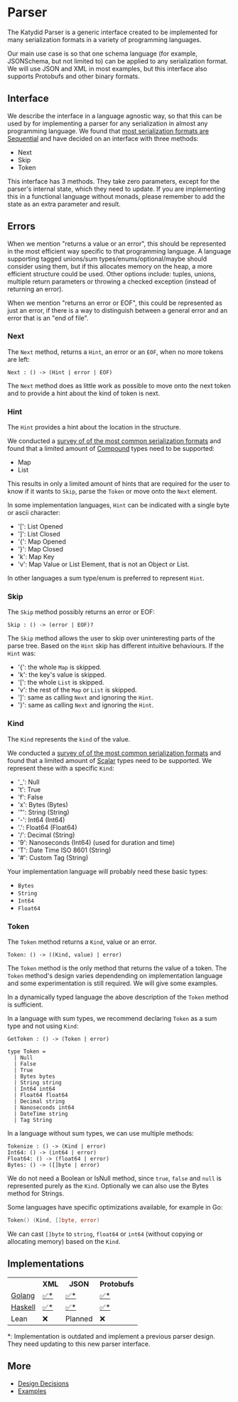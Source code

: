 # Parser

The Katydid Parser is a generic interface created to be implemented for many serialization formats in a variety of programming languages.

Our main use case is so that one schema language (for example, JSONSchema, but not limited to) can be applied to any serialization format.
We will use JSON and XML in most examples, but this interface also supports Protobufs and other binary formats.

## Interface

We describe the interface in a language agnostic way, so that this can be used by for implementing a parser for any serialization in almost any programming language.
We found that [most serialization formats are Sequential](./decisions/survey/comparison.md) and have decided on an interface with three methods:

* Next
* Skip
* Token

This interface has 3 methods. They take zero parameters, except for the parser's internal state, which they need to update.
If you are implementing this in a functional language without monads, please remember to add the state as an extra parameter and result.

## Errors

When we mention "returns a value or an error", this should be represented in the most efficient way specific to that programming language.
A language supporting tagged unions/sum types/enums/optional/maybe should consider using them, but if this allocates memory on the heap, a more efficient structure could be used.
Other options include: tuples, unions, multiple return parameters or throwing a checked exception (instead of returning an error).

When we mention "returns an error or EOF", this could be represented as just an error, if there is a way to distinguish between a general error and an error that is an "end of file".

### Next

The `Next` method, returns a `Hint`, an error or an `EOF`, when no more tokens are left:

```
Next : () -> (Hint | error | EOF)
```

The `Next` method does as little work as possible to move onto the next token and to provide a hint about the kind of token is next.

### Hint

The `Hint` provides a hint about the location in the structure.

We conducted a [survey of of the most common serialization formats](./decisions/survey/Readme.md) and found that a limited amount of [Compound](./compound.md) types need to be supported:

* Map
* List

This results in only a limited amount of hints that are required for the user to know if it wants to `Skip`, parse the `Token` or move onto the `Next` element.

In some implementation languages, `Hint` can be indicated with a single byte or ascii character:

* '[': List Opened
* ']': List Closed
* '{': Map Opened
* '}': Map Closed
* 'k': Map Key
* 'v': Map Value or List Element, that is not an Object or List.

In other languages a sum type/enum is preferred to represent `Hint`.

### Skip

The `Skip` method possibly returns an error or EOF:

```
Skip : () -> (error | EOF)?
```

The `Skip` method allows the user to skip over uninteresting parts of the parse tree.
Based on the `Hint` skip has different intuitive behaviours. 
If the `Hint` was:

* '{': the whole `Map` is skipped.
* 'k': the key's value is skipped.
* '[': the whole `List` is skipped.
* 'v': the rest of the `Map` or `List` is skipped.
* ']': same as calling `Next` and ignoring the `Hint`.
* '}': same as calling `Next` and ignoring the `Hint`.

### Kind

The `Kind` represents the `kind` of the value.

We conducted a [survey of of the most common serialization formats](./decisions/survey/Readme.md) and found that a limited amount of [Scalar](./scalar.md) types need to be supported.
We represent these with a specific `Kind`:

* '_': Null
* 't': True
* 'f': False
* 'x': Bytes (Bytes)
* '"': String (String)
* '-': Int64 (Int64)
* '.': Float64 (Float64)
* '/': Decimal (String)
* '9': Nanoseconds (Int64) (used for duration and time)
* 'T': Date Time ISO 8601 (String)
* '#': Custom Tag (String)

Your implementation language will probably need these basic types:

* `Bytes`
* `String`
* `Int64`
* `Float64`

### Token

The `Token` method returns a `Kind`, value or an error.

```
Token: () -> ((Kind, value) | error)
```

The `Token` method is the only method that returns the value of a token.
The `Token` method's design varies dependending on implementation language and some experimentation is still required.
We will give some examples.

In a dynamically typed language the above description of the `Token` method is sufficient.

In a language with sum types, we recommend declaring `Token` as a sum type and not using `Kind`:
```
GetToken : () -> (Token | error)

type Token =
  | Null
  | False
  | True
  | Bytes bytes
  | String string
  | Int64 int64
  | Float64 float64
  | Decimal string
  | Nanoseconds int64
  | DateTime string
  | Tag String
```

In a language without sum types, we can use multiple methods:
```
Tokenize : () -> (Kind | error)
Int64: () -> (int64 | error)
Float64: () -> (float64 | error)
Bytes: () -> ([]byte | error)
```
We do not need a Boolean or IsNull method, since `true`, `false` and `null` is represented purely as the `Kind`.
Optionally we can also use the Bytes method for Strings.

Some languages have specific optimizations available, for example in Go:
```go
Token() (Kind, []byte, error)
```
We can cast `[]byte` to `string`, `float64` or `int64` (without copying or allocating memory) based on the `Kind`.

## Implementations

<table>

<tr>
<th></th>
<th>XML</th>
<th>JSON</th>
<th>Protobufs</th>
</tr>

<tr>
<td><a href="https://github.com/katydid/parser-go">Golang</a></td>
<td><a href="https://github.com/katydid/parser-go-xml">✅*</a></td>
<td><a href="https://github.com/katydid/parser-go-json">✅*</a></td>
<td><a href="https://github.com/katydid/parser-go-proto">✅*</a></td>
</tr>

<tr>
<td><a href="https://github.com/katydid/katydid-haskell">Haskell</a></td>
<td><a href="https://github.com/katydid/katydid-haskell/blob/master/src/Data/Katydid/Parser/Xml.hs">✅*</a></td>
<td><a href="https://github.com/katydid/katydid-haskell/blob/master/src/Data/Katydid/Parser/Json.hs">✅*</a></td>
<td><a href="https://github.com/katydid/katydid-haskell/blob/master/src/Data/Katydid/Parser/Protobuf/Protobuf.hs">✅*</a></td>
</tr>

<tr>
<td>Lean</td>
<td>❌</td>
<td>Planned</td>
<td>❌</td>
</tr>

</table>

*: Implementation is outdated and implement a previous parser design. They need updating to this new parser interface.

## More

* [Design Decisions](./design.md)
* [Examples](./examples.md)

